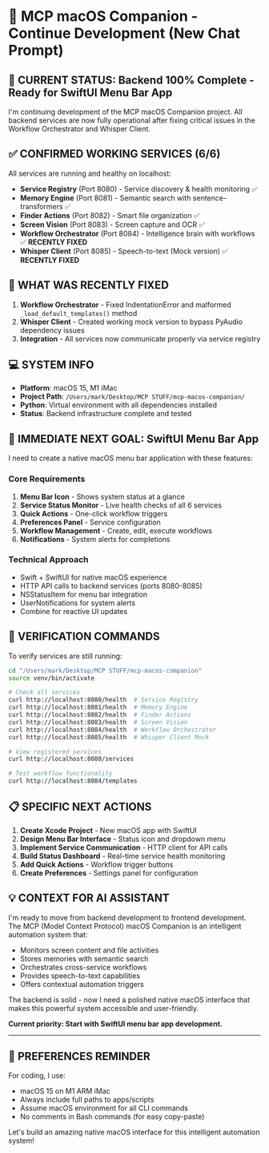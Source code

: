 # 🚀 MCP macOS Companion - Continue Development (New Chat Prompt)

## 📍 **CURRENT STATUS: Backend 100% Complete - Ready for SwiftUI Menu Bar App**

I'm continuing development of the MCP macOS Companion project. All backend services are now fully operational after fixing critical issues in the Workflow Orchestrator and Whisper Client.

## ✅ **CONFIRMED WORKING SERVICES (6/6)**

All services are running and healthy on localhost:

- **Service Registry** (Port 8080) - Service discovery & health monitoring ✅
- **Memory Engine** (Port 8081) - Semantic search with sentence-transformers ✅  
- **Finder Actions** (Port 8082) - Smart file organization ✅
- **Screen Vision** (Port 8083) - Screen capture and OCR ✅
- **Workflow Orchestrator** (Port 8084) - Intelligence brain with workflows ✅ **RECENTLY FIXED**
- **Whisper Client** (Port 8085) - Speech-to-text (Mock version) ✅ **RECENTLY FIXED**

## 🔧 **WHAT WAS RECENTLY FIXED**

1. **Workflow Orchestrator** - Fixed IndentationError and malformed `_load_default_templates()` method
2. **Whisper Client** - Created working mock version to bypass PyAudio dependency issues
3. **Integration** - All services now communicate properly via service registry

## 💻 **SYSTEM INFO**

- **Platform**: macOS 15, M1 iMac  
- **Project Path**: `/Users/mark/Desktop/MCP STUFF/mcp-macos-companion/`
- **Python**: Virtual environment with all dependencies installed
- **Status**: Backend infrastructure complete and tested

## 🎯 **IMMEDIATE NEXT GOAL: SwiftUI Menu Bar App**

I need to create a native macOS menu bar application with these features:

### **Core Requirements**
1. **Menu Bar Icon** - Shows system status at a glance
2. **Service Status Monitor** - Live health checks of all 6 services
3. **Quick Actions** - One-click workflow triggers
4. **Preferences Panel** - Service configuration
5. **Workflow Management** - Create, edit, execute workflows
6. **Notifications** - System alerts for completions

### **Technical Approach**
- Swift + SwiftUI for native macOS experience
- HTTP API calls to backend services (ports 8080-8085)
- NSStatusItem for menu bar integration
- UserNotifications for system alerts
- Combine for reactive UI updates

## 🔄 **VERIFICATION COMMANDS**

To verify services are still running:

```bash
cd "/Users/mark/Desktop/MCP STUFF/mcp-macos-companion"
source venv/bin/activate

# Check all services
curl http://localhost:8080/health  # Service Registry
curl http://localhost:8081/health  # Memory Engine  
curl http://localhost:8082/health  # Finder Actions
curl http://localhost:8083/health  # Screen Vision
curl http://localhost:8084/health  # Workflow Orchestrator
curl http://localhost:8085/health  # Whisper Client Mock

# View registered services
curl http://localhost:8080/services

# Test workflow functionality  
curl http://localhost:8084/templates
```

## 📋 **SPECIFIC NEXT ACTIONS**

1. **Create Xcode Project** - New macOS app with SwiftUI
2. **Design Menu Bar Interface** - Status icon and dropdown menu
3. **Implement Service Communication** - HTTP client for API calls
4. **Build Status Dashboard** - Real-time service health monitoring
5. **Add Quick Actions** - Workflow trigger buttons
6. **Create Preferences** - Settings panel for configuration

## 💡 **CONTEXT FOR AI ASSISTANT**

I'm ready to move from backend development to frontend development. The MCP (Model Context Protocol) macOS Companion is an intelligent automation system that:

- Monitors screen content and file activities
- Stores memories with semantic search
- Orchestrates cross-service workflows
- Provides speech-to-text capabilities
- Offers contextual automation triggers

The backend is solid - now I need a polished native macOS interface that makes this powerful system accessible and user-friendly.

**Current priority: Start with SwiftUI menu bar app development.**

---

## 🔧 **PREFERENCES REMINDER**

For coding, I use:
- macOS 15 on M1 ARM iMac
- Always include full paths to apps/scripts
- Assume macOS environment for all CLI commands
- No comments in Bash commands (for easy copy-paste)

Let's build an amazing native macOS interface for this intelligent automation system!
